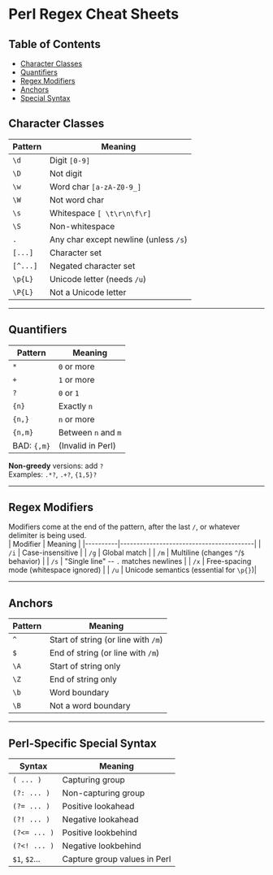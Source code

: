 # Perl Regex Cheat Sheets

## Table of Contents
* [Character Classes](#character-classes) 
* [Quantifiers](#quantifiers) 
* [Regex Modifiers](#regex-modifiers) 
* [Anchors](#anchors) 
* [Special Syntax](#special-syntax) 

## Character Classes
| Pattern | Meaning                         |
|---------|----------------------------------|
| `\d`    | Digit `[0-9]`                    |
| `\D`    | Not digit                        |
| `\w`    | Word char `[a-zA-Z0-9_]`         |
| `\W`    | Not word char                    |
| `\s`    | Whitespace `[ \t\r\n\f\r]`       |
| `\S`    | Non-whitespace                   |
| `.`     | Any char except newline (unless `/s`) |
| `[...]` | Character set                    |
| `[^...]`| Negated character set            |
| `\p{L}` | Unicode letter (needs `/u`)      |
| `\P{L}` | Not a Unicode letter             |

---

## Quantifiers
| Pattern     | Meaning                       |
|-------------|-------------------------------|
| `*`         | `0` or more                   |
| `+`         | `1` or more                   |
| `?`         | `0` or `1`                    |
| `{n}`       | Exactly `n`                   |
| `{n,}`      | `n` or more                   |
| `{n,m}`     | Between `n` and `m`           |
| BAD: `{,m}` | (Invalid in Perl)             |

**Non-greedy** versions: add `?`  
Examples: `.*?`, `.+?`, `{1,5}?`

---

## Regex Modifiers
Modifiers come at the end of the pattern, after the last `/`, or whatever delimiter
is being used.  
| Modifier | Meaning                                 |
|----------|-----------------------------------------|
| `/i`     | Case-insensitive                        |
| `/g`     | Global match                            |
| `/m`     | Multiline (changes `^`/`$` behavior)    |
| `/s`     | "Single line" -- `.` matches newlines   |
| `/x`     | Free-spacing mode (whitespace ignored)  |
| `/u`     | Unicode semantics (essential for `\p{}`)|

---

## Anchors
| Pattern | Meaning               |
|---------|------------------------|
| `^`     | Start of string (or line with `/m`) |
| `$`     | End of string (or line with `/m`)   |
| `\A`    | Start of string only     |
| `\Z`    | End of string only       |
| `\b`    | Word boundary            |
| `\B`    | Not a word boundary      |

---

## Perl-Specific Special Syntax
| Syntax         | Meaning                            |
|----------------|------------------------------------|
| `( ... )`      | Capturing group                    |
| `(?: ... )`    | Non-capturing group                |
| `(?= ... )`    | Positive lookahead                 |
| `(?! ... )`    | Negative lookahead                 |
| `(?<= ... )`   | Positive lookbehind                |
| `(?<! ... )`   | Negative lookbehind                |
| `$1`, `$2`...  | Capture group values in Perl       |


